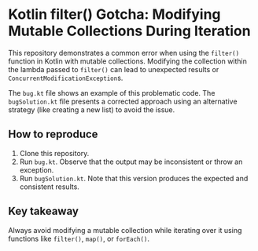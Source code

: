 # Kotlin filter() Gotcha: Modifying Mutable Collections During Iteration

This repository demonstrates a common error when using the `filter()` function in Kotlin with mutable collections.  Modifying the collection within the lambda passed to `filter()` can lead to unexpected results or `ConcurrentModificationException`s.

The `bug.kt` file shows an example of this problematic code.  The `bugSolution.kt` file presents a corrected approach using an alternative strategy (like creating a new list) to avoid the issue.

## How to reproduce
1. Clone this repository.
2. Run `bug.kt`. Observe that the output may be inconsistent or throw an exception.
3. Run `bugSolution.kt`. Note that this version produces the expected and consistent results.

## Key takeaway
Always avoid modifying a mutable collection while iterating over it using functions like `filter()`, `map()`, or `forEach()`.